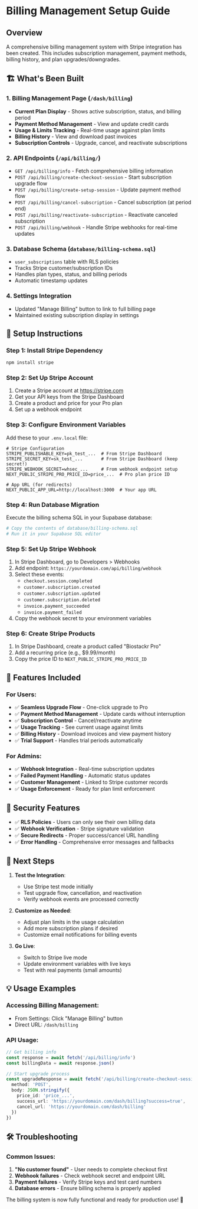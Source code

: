 # Billing Management Setup Guide

## Overview
A comprehensive billing management system with Stripe integration has been created. This includes subscription management, payment methods, billing history, and plan upgrades/downgrades.

## 🏗️ What's Been Built

### 1. **Billing Management Page** (`/dash/billing`)
- **Current Plan Display** - Shows active subscription, status, and billing period
- **Payment Method Management** - View and update credit cards
- **Usage & Limits Tracking** - Real-time usage against plan limits
- **Billing History** - View and download past invoices
- **Subscription Controls** - Upgrade, cancel, and reactivate subscriptions

### 2. **API Endpoints** (`/api/billing/`)
- `GET /api/billing/info` - Fetch comprehensive billing information
- `POST /api/billing/create-checkout-session` - Start subscription upgrade flow
- `POST /api/billing/create-setup-session` - Update payment method flow
- `POST /api/billing/cancel-subscription` - Cancel subscription (at period end)
- `POST /api/billing/reactivate-subscription` - Reactivate canceled subscription
- `POST /api/billing/webhook` - Handle Stripe webhooks for real-time updates

### 3. **Database Schema** (`database/billing-schema.sql`)
- `user_subscriptions` table with RLS policies
- Tracks Stripe customer/subscription IDs
- Handles plan types, status, and billing periods
- Automatic timestamp updates

### 4. **Settings Integration**
- Updated "Manage Billing" button to link to full billing page
- Maintained existing subscription display in settings

## 🔧 Setup Instructions

### Step 1: Install Stripe Dependency
```bash
npm install stripe
```

### Step 2: Set Up Stripe Account
1. Create a Stripe account at https://stripe.com
2. Get your API keys from the Stripe Dashboard
3. Create a product and price for your Pro plan
4. Set up a webhook endpoint

### Step 3: Configure Environment Variables
Add these to your `.env.local` file:

```env
# Stripe Configuration
STRIPE_PUBLISHABLE_KEY=pk_test_...  # From Stripe Dashboard
STRIPE_SECRET_KEY=sk_test_...       # From Stripe Dashboard (keep secret!)
STRIPE_WEBHOOK_SECRET=whsec_...     # From webhook endpoint setup
NEXT_PUBLIC_STRIPE_PRO_PRICE_ID=price_...  # Pro plan price ID

# App URL (for redirects)
NEXT_PUBLIC_APP_URL=http://localhost:3000  # Your app URL
```

### Step 4: Run Database Migration
Execute the billing schema SQL in your Supabase database:

```bash
# Copy the contents of database/billing-schema.sql
# Run it in your Supabase SQL editor
```

### Step 5: Set Up Stripe Webhook
1. In Stripe Dashboard, go to Developers > Webhooks
2. Add endpoint: `https://yourdomain.com/api/billing/webhook`
3. Select these events:
   - `checkout.session.completed`
   - `customer.subscription.created`
   - `customer.subscription.updated`
   - `customer.subscription.deleted`
   - `invoice.payment_succeeded`
   - `invoice.payment_failed`
4. Copy the webhook secret to your environment variables

### Step 6: Create Stripe Products
1. In Stripe Dashboard, create a product called "Biostackr Pro"
2. Add a recurring price (e.g., $9.99/month)
3. Copy the price ID to `NEXT_PUBLIC_STRIPE_PRO_PRICE_ID`

## 🎯 Features Included

### For Users:
- ✅ **Seamless Upgrade Flow** - One-click upgrade to Pro
- ✅ **Payment Method Management** - Update cards without interruption
- ✅ **Subscription Control** - Cancel/reactivate anytime
- ✅ **Usage Tracking** - See current usage against limits
- ✅ **Billing History** - Download invoices and view payment history
- ✅ **Trial Support** - Handles trial periods automatically

### For Admins:
- ✅ **Webhook Integration** - Real-time subscription updates
- ✅ **Failed Payment Handling** - Automatic status updates
- ✅ **Customer Management** - Linked to Stripe customer records
- ✅ **Usage Enforcement** - Ready for plan limit enforcement

## 🔐 Security Features

- ✅ **RLS Policies** - Users can only see their own billing data
- ✅ **Webhook Verification** - Stripe signature validation
- ✅ **Secure Redirects** - Proper success/cancel URL handling
- ✅ **Error Handling** - Comprehensive error messages and fallbacks

## 🚀 Next Steps

1. **Test the Integration**:
   - Use Stripe test mode initially
   - Test upgrade flow, cancellation, and reactivation
   - Verify webhook events are processed correctly

2. **Customize as Needed**:
   - Adjust plan limits in the usage calculation
   - Add more subscription plans if desired
   - Customize email notifications for billing events

3. **Go Live**:
   - Switch to Stripe live mode
   - Update environment variables with live keys
   - Test with real payments (small amounts)

## 💡 Usage Examples

### Accessing Billing Management:
- From Settings: Click "Manage Billing" button
- Direct URL: `/dash/billing`

### API Usage:
```typescript
// Get billing info
const response = await fetch('/api/billing/info')
const billingData = await response.json()

// Start upgrade process
const upgradeResponse = await fetch('/api/billing/create-checkout-session', {
  method: 'POST',
  body: JSON.stringify({
    price_id: 'price_...',
    success_url: 'https://yourdomain.com/dash/billing?success=true',
    cancel_url: 'https://yourdomain.com/dash/billing'
  })
})
```

## 🛠️ Troubleshooting

### Common Issues:
1. **"No customer found"** - User needs to complete checkout first
2. **Webhook failures** - Check webhook secret and endpoint URL
3. **Payment failures** - Verify Stripe keys and test card numbers
4. **Database errors** - Ensure billing schema is properly applied

The billing system is now fully functional and ready for production use! 🎉
